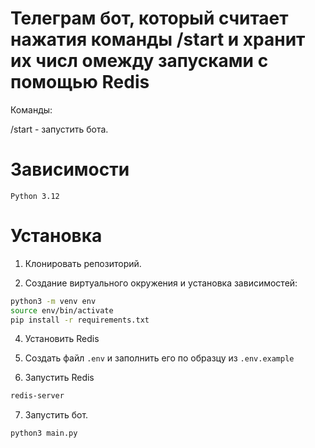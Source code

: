 # Телеграм бот, который считает нажатия команды /start и хранит их числ омежду запусками с помощью Redis

Команды:

/start - запустить бота.


# Зависимости 

    Python 3.12

# Установка

1. Клонировать репозиторий.

2. Создание виртуального окружения и установка зависимостей:
```bash
python3 -m venv env
source env/bin/activate
pip install -r requirements.txt
```

4. Установить Redis

5. Создать файл `.env` и заполнить его по образцу из `.env.example`

6. Запустить Redis
```bash
redis-server
```

7. Запуcтить бот.

```bash
python3 main.py
```



